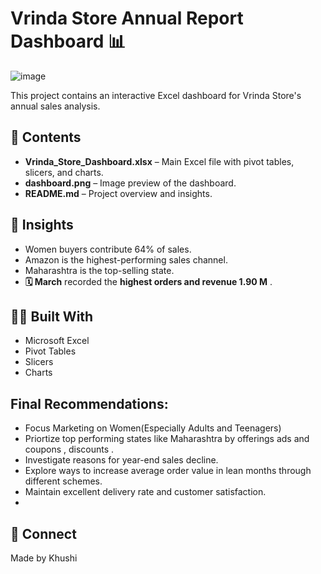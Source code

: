# Vrinda Store Annual Report Dashboard 📊

![image](https://github.com/user-attachments/assets/6433bdda-ce9b-4382-9066-4d523134ebcd)

This project contains an interactive Excel dashboard for Vrinda Store's annual sales analysis.

## 📂 Contents
- **Vrinda_Store_Dashboard.xlsx** – Main Excel file with pivot tables, slicers, and charts.
- **dashboard.png** – Image preview of the dashboard.
- **README.md** – Project overview and insights.

## 🧠 Insights
- Women buyers contribute 64% of sales.
- Amazon is the highest-performing sales channel.
- Maharashtra is the top-selling state.
- **🗓️ March** recorded the **highest orders and revenue 1.90 M** .

## 👩‍💻 Built With
- Microsoft Excel
- Pivot Tables
- Slicers
- Charts

## Final Recommendations:

- Focus Marketing on Women(Especially Adults and Teenagers)
- Priortize top performing states like Maharashtra by offerings ads and coupons , discounts .
- Investigate reasons for year-end sales decline.
- Explore ways to increase average order value in lean months through different schemes.
- Maintain excellent delivery rate and customer satisfaction.
- 
## 🔗 Connect
Made by Khushi 
